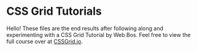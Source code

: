 # CSS Grid Tutorials

Hello!  These files are the end results after following along and experimenting with a CSS Grid Tutorial by Web Bos.  Feel free to view the full course over at [CSSGrid.io](https://CSSGrid.io).